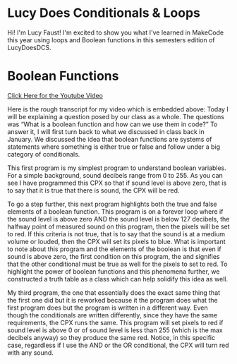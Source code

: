 # Lucy Does Conditionals & Loops

Hi! I'm Lucy Faust! I'm excited to show you what I've learned in MakeCode this year using loops and Boolean functions in this semesters edition of LucyDoesDCS.


# Boolean Functions

[Click Here for the Youtube Video](https://www.youtube.com/watch?v=ousng30QMq4)

Here is the rough transcript for my video which is embedded above:
Today I will be explaining a question posed by our class as a whole. The questions was “What is a boolean function and how can we use them in code?” To answer it, I will first turn back to what we discussed in class back in January. We discussed the idea that boolean functions are systems of statements where something is either true or false and follow under a big category of conditionals.

  

This first program is my simplest program to understand boolean variables. For a simple background, sound decibels range from 0 to 255. As you can see I have programmed this CPX so that if sound level is above zero, that is to say that it is true that there is sound, the CPX will be red.

  

To go a step further, this next program highlights both the true and false elements of a boolean function. This program is on a forever loop where if the sound level is above zero AND the sound level is below 127 decibels, the halfway point of measured sound on this program, then the pixels will be set to red. If this criteria is not true, that is to say that the sound is at a medium volume or louded, then the CPX will set its pixels to blue. What is important to note about this program and the elements of the boolean is that even if sound is above zero, the first condition on this program, the and signifies that the other conditional must be true as well for the pixels to set to red. To highlight the power of boolean functions and this phenomena further, we constructed a truth table as a class which can help solidify this idea as well.

  

My third program, the one that essentially does the exact same thing that the first one did but it is reworked because it the program does what the first program does but the program is written in a different way. Even though the conditionals are written differently, since they have the same requirements, the CPX runs the same. This program will set pixels to red if sound level is above 0 or of sound level is less than 255 (which is the max decibels anyway) so they produce the same red. Notice, in this specific case, regardless if I use the AND or the OR conditional, the CPX will turn red with any sound.
